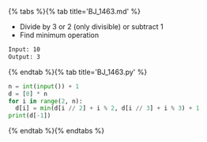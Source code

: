 {% tabs %}{% tab title='BJ_1463.md' %}

* Divide by 3 or 2 (only divisible) or subtract 1
* Find minimum operation

```txt
Input: 10
Output: 3
```

{% endtab %}{% tab title='BJ_1463.py' %}

```py
n = int(input()) + 1
d = [0] * n
for i in range(2, n):
  d[i] = min(d[i // 2] + i % 2, d[i // 3] + i % 3) + 1
print(d[-1])
```

{% endtab %}{% endtabs %}

